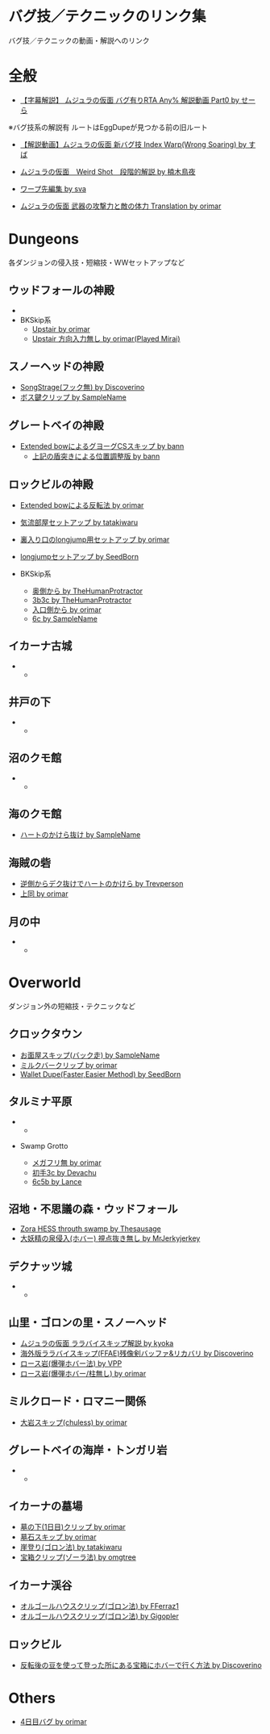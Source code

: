 # バグ技／テクニックのリンク集
バグ技／テクニックの動画・解説へのリンク

# 全般
- [【字幕解説】 ムジュラの仮面 バグ有りRTA Any% 解説動画 Part0 by せーら](https://www.nicovideo.jp/watch/sm29835770)

※バグ技系の解説有 ルートはEggDupeが見つかる前の旧ルート

- [【解説動画】ムジュラの仮面 新バグ技 Index Warp(Wrong Soaring) by すば](https://www.nicovideo.jp/watch/sm22740419)

- [ムジュラの仮面　Weird Shot　段階的解説 by 楠木鳥夜](https://ch.nicovideo.jp/enu299792/blomaga/ar1158683)

- [ワープ先編集 by sva](https://pastebin.com/V0bBf8gL)

- [ムジュラの仮面 武器の攻撃力と敵の体力 Translation by orimar](https://goo.gl/6iVppj)

# Dungeons
各ダンジョンの侵入技・短縮技・WWセットアップなど

## ウッドフォールの神殿
-
- BKSkip系
  - [Upstair by orimar](https://goo.gl/WuVVrj)
  - [Upstair 方向入力無し by orimar(Played Mirai)](https://youtu.be/FlNav_1fPW8)
  

## スノーヘッドの神殿
- [SongStrage(フック無) by Discoverino](https://www.youtube.com/watch?v=IkG7eoh5V10)
- [ボス鍵クリップ by SampleName](https://www.youtube.com/watch?v=AL4dKu9Novg)

## グレートベイの神殿
- [Extended bowによるグヨーグCSスキップ by bann](https://youtu.be/hTRxL9aIkQs)
  - [上記の盾突きによる位置調整版 by bann](https://www.youtube.com/watch?v=Tli354XYU0U)
  
## ロックビルの神殿
- [Extended bowによる反転法 by orimar](https://www.youtube.com/watch?v=w5MhwMRuTyk)
- [気流部屋セットアップ by tatakiwaru](https://twitter.com/tatakiwaru/status/970609904154066944/video/1)
- [裏入り口のlongjump用セットアップ by orimar](https://www.youtube.com/watch?v=bNyqq826dWw)
- [longjumpセットアップ by SeedBorn](https://youtube.com/watch?v=UdTNUG3gISU)

- BKSkip系
  - [奥側から by TheHumanProtractor](https://www.youtube.com/watch?v=zDuM91V3BhU)
  - [3b3c by TheHumanProtractor](https://www.youtube.com/watch?v=H-Y5TtvXwpo)
  - [入口側から by orimar](https://www.youtube.com/watch?v=WY5MU8T-wjc)
  - [6c by SampleName](https://youtu.be/dq9hyt2eRuk)
  
  
## イカーナ古城
-
  -

## 井戸の下
-
  -

## 沼のクモ館
-
  -

## 海のクモ館
- [ハートのかけら抜け by SampleName](https://www.youtube.com/watch?v=itsQGaOzybw)

## 海賊の砦
- [逆側からデク抜けでハートのかけら by Trevperson](https://www.youtube.com/watch?v=zXEzgOPAKqQ)
- [上同 by orimar](https://youtu.be/bWJK_vlAxrU)

## 月の中
-
  -


# Overworld
ダンジョン外の短縮技・テクニックなど

## クロックタウン
- [お面屋スキップ(バック走) by SampleName](https://www.youtube.com/watch?v=rzIWNjh5F7c&feature=youtu.be)
- [ミルクバークリップ by orimar](https://www.youtube.com/watch?v=THw8PEP5qR8)
- [Wallet Dupe(Faster,Easier Method) by SeedBorn](https://www.youtube.com/watch?v=waJXIX08TDQ)

## タルミナ平原
-
  -

- Swamp Grotto
  - [メガフリ無 by orimar](https://www.youtube.com/watch?v=5Pw6LycHGO8&feature=youtu.be)
  - [初手3c by Devachu](https://www.youtube.com/watch?v=iXdIWcskNzw)
  - [6c5b by Lance](https://www.youtube.com/watch?v=cQVnX8u1TDg)
  
## 沼地・不思議の森・ウッドフォール
- [Zora HESS throuth swamp by Thesausage](https://youtu.be/3iuxE1K8ueg)
- [大妖精の泉侵入(ホバー) 視点抜き無し by MrJerkyjerkey](https://www.youtube.com/watch?v=w-FIi2HPhJE)

## デクナッツ城
-
  -

## 山里・ゴロンの里・スノーヘッド
- [ムジュラの仮面 ララバイスキップ解説 by kyoka](http://www.nicovideo.jp/watch/sm25953187)
- [海外版ララバイスキップ(FFAE)残像剣バッファ&リカバリ by Discoverino](https://www.youtube.com/watch?v=9bkNI1myC9M&feature=youtu.be)
- [ロース岩(爆弾ホバー法) by VPP](https://www.youtube.com/watch?v=KarL253XKPo)
- [ロース岩(爆弾ホバー/柱無し) by orimar](https://www.youtube.com/watch?v=XUJJ5u8PdI4)

## ミルクロード・ロマニー関係
- [大岩スキップ(chuless) by orimar](https://www.youtube.com/watch?v=QKvFfhqVCJw)

## グレートベイの海岸・トンガリ岩
-
  -

## イカーナの墓場
- [墓の下(1日目)クリップ by orimar](https://www.youtube.com/watch?v=-UOWN9kk7Ws)
- [墓石スキップ by orimar](https://goo.gl/hQA11I)
- [崖登り(ゴロン法) by tatakiwaru](https://youtu.be/heoQyZH_ggo)
- [宝箱クリップ(ゾーラ法) by omgtree](https://www.youtube.com/watch?v=yJMyxv8BfTI)

## イカーナ渓谷
- [オルゴールハウスクリップ(ゴロン法) by FFerraz1](https://goo.gl/2xPX2e)
- [オルゴールハウスクリップ(ゴロン法) by Gigopler](https://www.youtube.com/watch?v=v4jHr8GgJt0)

## ロックビル
- [反転後の豆を使って登った所にある宝箱にホバーで行く方法 by Discoverino](https://www.youtube.com/watch?v=TSOlCW5d5OI)
  
# Others
- [4日目バグ by orimar](https://www.youtube.com/watch?v=5SKott0Kzoc)
